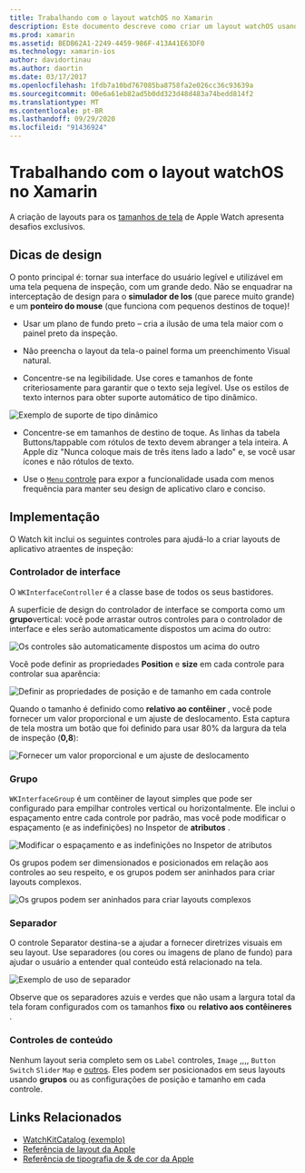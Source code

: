 ```yaml
---
title: Trabalhando com o layout watchOS no Xamarin
description: Este documento descreve como criar um layout watchOS usando o Xamarin. Ele aborda os controladores de interface, grupos, separadores e controles de conteúdo.
ms.prod: xamarin
ms.assetid: BEDB62A1-2249-4459-986F-413A41E63DF0
ms.technology: xamarin-ios
author: davidortinau
ms.author: daortin
ms.date: 03/17/2017
ms.openlocfilehash: 1fdb7a10bd767085ba8758fa2e026cc36c93639a
ms.sourcegitcommit: 00e6a61eb82ad5b0dd323d48d483a74bedd814f2
ms.translationtype: MT
ms.contentlocale: pt-BR
ms.lasthandoff: 09/29/2020
ms.locfileid: "91436924"
---
```

# <a name="working-with-watchos-layout-in-xamarin"></a>Trabalhando com o layout watchOS no Xamarin

A criação de layouts para os [tamanhos de tela](~/ios/watchos/app-fundamentals/screen-sizes.md) de Apple Watch apresenta desafios exclusivos.

## <a name="design-tips"></a>Dicas de design

O ponto principal é: tornar sua interface do usuário legível e utilizável em uma tela pequena de inspeção, com um grande dedo. Não se enquadrar na interceptação de design para o **simulador de Ios** (que parece muito grande) e um **ponteiro do mouse** (que funciona com pequenos destinos de toque)!

- Usar um plano de fundo preto – cria a ilusão de uma tela maior com o painel preto da inspeção.

- Não preencha o layout da tela-o painel forma um preenchimento Visual natural.

- Concentre-se na legibilidade. Use cores e tamanhos de fonte criteriosamente para garantir que o texto seja legível. Use os estilos de texto internos para obter suporte automático de tipo dinâmico.

![Exemplo de suporte de tipo dinâmico](layout-images/type.png)

- Concentre-se em tamanhos de destino de toque. As linhas da tabela Buttons/tappable com rótulos de texto devem abranger a tela inteira. A Apple diz "Nunca coloque mais de três itens lado a lado" e, se você usar ícones e não rótulos de texto.

- Use o [ `Menu` controle](~/ios/watchos/user-interface/menu.md) para expor a funcionalidade usada com menos frequência para manter seu design de aplicativo claro e conciso.

## <a name="implementation"></a>Implementação

O Watch kit inclui os seguintes controles para ajudá-lo a criar layouts de aplicativo atraentes de inspeção:

### <a name="interface-controller"></a>Controlador de interface

O `WKInterfaceController` é a classe base de todos os seus bastidores.

A superfície de design do controlador de interface se comporta como um **grupo**vertical: você pode arrastar outros controles para o controlador de interface e eles serão automaticamente dispostos um acima do outro:

![Os controles são automaticamente dispostos um acima do outro](layout-images/controller-scene.png)

Você pode definir as propriedades **Position** e **size** em cada controle para controlar sua aparência:

![Definir as propriedades de posição e de tamanho em cada controle](layout-images/positionsize-attributes.png)

Quando o tamanho é definido como **relativo ao contêiner** , você pode fornecer um valor proporcional e um ajuste de deslocamento. Esta captura de tela mostra um botão que foi definido para usar 80% da largura da tela de inspeção (**0,8**):

![Fornecer um valor proporcional e um ajuste de deslocamento](layout-images/button-attributes.png)

### <a name="group"></a>Grupo

`WKInterfaceGroup` é um contêiner de layout simples que pode ser configurado para empilhar controles vertical ou horizontalmente. Ele inclui o espaçamento entre cada controle por padrão, mas você pode modificar o espaçamento (e as indefinições) no Inspetor de **atributos** .

![Modificar o espaçamento e as indefinições no Inspetor de atributos](layout-images/group-attributes.png)

Os grupos podem ser dimensionados e posicionados em relação aos controles ao seu respeito, e os grupos podem ser aninhados para criar layouts complexos.

![Os grupos podem ser aninhados para criar layouts complexos](layout-images/group-scene.png)

### <a name="separator"></a>Separador

O controle Separator destina-se a ajudar a fornecer diretrizes visuais em seu layout. Use separadores (ou cores ou imagens de plano de fundo) para ajudar o usuário a entender qual conteúdo está relacionado na tela.

![Exemplo de uso de separador](layout-images/separator-scene.png)

Observe que os separadores azuis e verdes que não usam a largura total da tela foram configurados com os tamanhos **fixo** ou **relativo aos contêineres** .

### <a name="content-controls"></a>Controles de conteúdo

Nenhum layout seria completo sem os `Label` controles, `Image` ,,,, `Button` `Switch` `Slider` `Map` e [outros](~/ios/watchos/user-interface/index.md).
Eles podem ser posicionados em seus layouts usando **grupos** ou as configurações de posição e tamanho em cada controle.

## <a name="related-links"></a>Links Relacionados

- [WatchKitCatalog (exemplo)](/samples/xamarin/ios-samples/watchos-watchkitcatalog)
- [Referência de layout da Apple](https://developer.apple.com/library/prerelease/ios/documentation/UserExperience/Conceptual/WatchHumanInterfaceGuidelines/Layout.html)
- [Referência de tipografia de & de cor da Apple](https://developer.apple.com/library/prerelease/ios/documentation/UserExperience/Conceptual/WatchHumanInterfaceGuidelines/ColorandTypography.html)